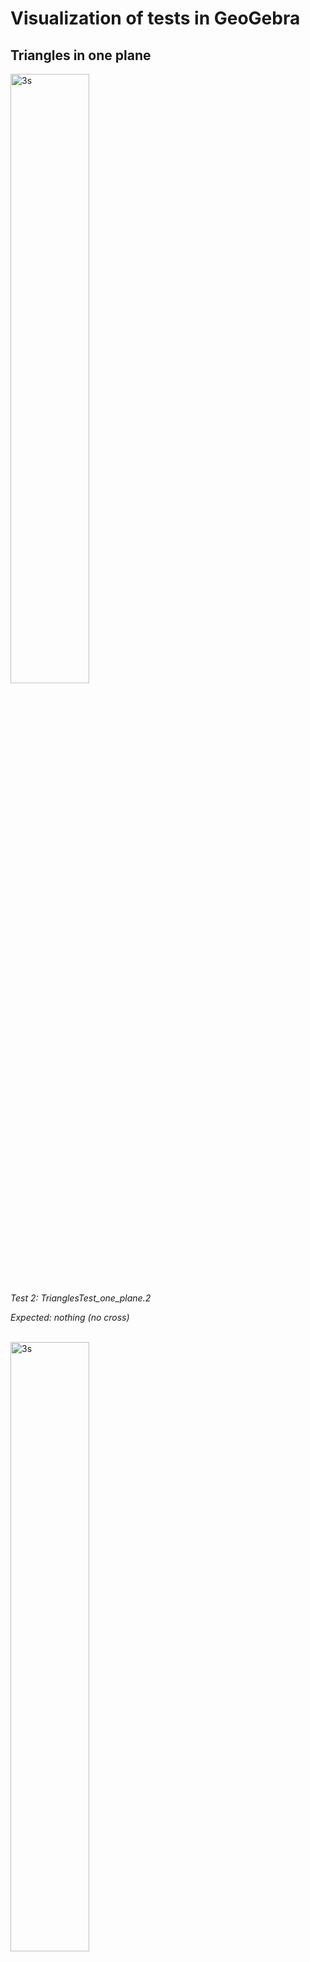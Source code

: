 # Visualization of tests in GeoGebra

## Triangles in one plane


<div>
  <img src="tests_vis/TrianglesTest_one_plane_2.png" alt="3s" width="50%">
  <br>
  <em>Test 2: TrianglesTest_one_plane.2</em>

  <em>Expected: nothing (no cross)</em>
</div>

  <br>

<div>
  <img src="tests_vis/TrianglesTest_one_plane_3a.png" alt="3s" width="50%">
  <br>
  <em>Test 3a: TrianglesTest_one_plane.3a</em>

  <em>Expected: overlap</em>
</div>

  <br>

<div>
  <img src="tests_vis/TrianglesTest_one_plane_3b.png" alt="3s" width="50%">
  <br>
  <em>Test 3b: TrianglesTest_one_plane.3b</em>

  <em>Expected: overlap</em>
</div>

  <br>

<div>
  <img src="tests_vis/TrianglesTest_one_plane_3c.png" alt="3s" width="50%">
  <br>
  <em>Test 3c: TrianglesTest_one_plane.3c</em>

  <em>Expected: overlap</em>
</div>

  <br>

<div>
  <img src="tests_vis/TrianglesTest_one_plane_3d.png" alt="3s" width="50%">
  <br>
  <em>Test 3d: TrianglesTest_one_plane.3d</em>

  <em>Expected: overlap</em>
</div>

  <br>

<div>
  <img src="tests_vis/TrianglesTest_one_plane_3f.png" alt="3s" width="50%">
  <br>
  <em>Test 3f: TrianglesTest_one_plane.3f</em>

  <em>Expected: overlap</em>
</div>

  <br>

<div>
  <img src="tests_vis/TrianglesTest_one_plane_3x.png" alt="3s" width="50%">
  <br>
  <em>Test 3x: TrianglesTest_one_plane.3x</em>

  <em>Expected: nothing</em>
</div>

  <br>

<div>
  <img src="tests_vis/TrianglesTest_one_plane_4a.png" alt="3s" width="50%">
  <br>
  <em>Test 4a: TrianglesTest_one_plane.4a</em>

  <em>Expected: overlap</em>
</div>

  <br>

<div>
  <img src="tests_vis/TrianglesTest_one_plane_4b.png" alt="3s" width="50%">
  <br>
  <em>Test 4b: TrianglesTest_one_plane.4b</em>

  <em>Expected: overlap</em>
</div>

  <br>

<div>
  <img src="tests_vis/TrianglesTest_one_plane_4c.png" alt="3s" width="50%">
  <br>
  <em>Test 4c: TrianglesTest_one_plane.4c</em>

  <em>Expected: overlap</em>
</div>

  <br>

<div>
  <img src="tests_vis/TrianglesTest_one_plane_5a.png" alt="3s" width="50%">
  <br>
  <em>Test 5a: TrianglesTest_one_plane.5a</em>

  <em>Expected: overlap</em>
</div>

  <br>

<div>
  <img src="tests_vis/TrianglesTest_one_plane_5b.png" alt="3s" width="50%">
  <br>
  <em>Test 5b: TrianglesTest_one_plane.5b</em>

  <em>Expected: overlap</em>
</div>

  <br>

<div>
  <img src="tests_vis/TrianglesTest_one_plane_5c.png" alt="3s" width="50%">
  <br>
  <em>Test 5c: TrianglesTest_one_plane.5c</em>

  <em>Expected: overlap</em>
</div>

  <br>

<div>
  <img src="tests_vis/TrianglesTest_one_plane_5d.png" alt="3s" width="50%">
  <br>
  <em>Test 5d: TrianglesTest_one_plane.5d</em>

  <em>Expected: overlap</em>
</div>

  <br>

<div>
  <img src="tests_vis/TrianglesTest_one_plane_6a.png" alt="3s" width="50%">
  <br>
  <em>Test 6a: TrianglesTest_one_plane.6a</em>

  <em>Expected: overlap</em>
</div>

  <br>

<div>
  <img src="tests_vis/TrianglesTest_one_plane_6x.png" alt="3s" width="50%">
  <br>
  <em>Test 6x: TrianglesTest_one_plane.6x</em>

  <em>Expected: nothing</em>
</div>

## Triangles in parallel planes

<div>
  <img src="tests_vis/TrianglesTest_parallel_planes_1.png" alt="3s" width="50%">
  <br>
  <em>Test 1: TrianglesTest_parallel_planes.1</em>

  <em>Expected: nothing</em>
</div>


## Triangles in cross planes


<div>
  <img src="tests_vis/TrianglesTest_cross_planes_1a.png" alt="3s" width="50%">
  <br>
  <em>Test 1a: TrianglesTest_cross_planes.1a</em>

  <em>Expected: nothing</em>
</div>

  <br>

<div>
  <img src="tests_vis/TrianglesTest_cross_planes_1b.png" alt="3s" width="50%">
  <br>
  <em>Test 1b: TrianglesTest_cross_planes.1b</em>

  <em>Expected: cross</em>
</div>

  <br>

<div>
  <img src="tests_vis/TrianglesTest_cross_planes_1c.png" alt="3s" width="50%">
  <br>
  <em>Test 1c: TrianglesTest_cross_planes.1c</em>

  <em>Expected: cross</em>
</div>

  <br>

<div>
  <img src="tests_vis/TrianglesTest_cross_planes_1d.png" alt="3s" width="50%">
  <br>
  <em>Test 1d: TrianglesTest_cross_planes.1d</em>

  <em>Expected: cross</em>
</div>

  <br>

<div>
  <img src="tests_vis/TrianglesTest_cross_planes_1f.png" alt="3s" width="50%">
  <br>
  <em>Test 1f: TrianglesTest_cross_planes.1f</em>

  <em>Expected: cross</em>
</div>

  <br>

<div>
  <img src="tests_vis/TrianglesTest_cross_planes_1g.png" alt="3s" width="50%">
  <br>
  <em>Test 1g: TrianglesTest_cross_planes.1g</em>

  <em>Expected: cross</em>
</div>

  <br>

<div>
  <img src="tests_vis/TrianglesTest_cross_planes_1xa.png" alt="3s" width="50%">
  <br>
  <em>Test 1xa: TrianglesTest_cross_planes.1xa</em>

  <em>Expected: nothing</em>
</div>

  <br>

<div>
  <img src="tests_vis/TrianglesTest_cross_planes_1xb.png" alt="3s" width="50%">
  <br>
  <em>Test 1xb: TrianglesTest_cross_planes.1xb</em>

  <em>Expected: nothing</em>
</div>

  <br>

<div>
  <img src="tests_vis/TrianglesTest_cross_planes_2a.png" alt="3s" width="50%">
  <br>
  <em>Test 2a: TrianglesTest_cross_planes.2a</em>

  <em>Expected: cross</em>
</div>

  <br>

<div>
  <img src="tests_vis/TrianglesTest_cross_planes_2b.png" alt="3s" width="50%">
  <br>
  <em>Test 2b: TrianglesTest_cross_planes.2b</em>

  <em>Expected: cross</em>
</div>

  <br>

<div>
  <img src="tests_vis/TrianglesTest_cross_planes_2c.png" alt="3s" width="50%">
  <br>
  <em>Test 2c: TrianglesTest_cross_planes.2c</em>

  <em>Expected: cross</em>
</div>

  <br>

<div>
  <img src="tests_vis/TrianglesTest_cross_planes_2d.png" alt="3s" width="50%">
  <br>
  <em>Test 2d: TrianglesTest_cross_planes.2d</em>

  <em>Expected: cross</em>
</div>

  <br>

<div>
  <img src="tests_vis/TrianglesTest_cross_planes_2f.png" alt="3s" width="50%">
  <br>
  <em>Test 2f: TrianglesTest_cross_planes.2f</em>

  <em>Expected: cross</em>
</div>

  <br>

<div>
  <img src="tests_vis/TrianglesTest_cross_planes_2g.png" alt="3s" width="50%">
  <br>
  <em>Test 2g: TrianglesTest_cross_planes.2g</em>

  <em>Expected: cross</em>
</div>

  <br>

<div>
  <img src="tests_vis/TrianglesTest_cross_planes_3a.png" alt="3s" width="50%">
  <br>
  <em>Test 3a: TrianglesTest_cross_planes.3a</em>

  <em>Expected: cross</em>
</div>

  <br>

<div>
  <img src="tests_vis/TrianglesTest_cross_planes_3b.png" alt="3s" width="50%">
  <br>
  <em>Test 3b: TrianglesTest_cross_planes.3b</em>

  <em>Expected: cross</em>
</div>

  <br>

<div>
  <img src="tests_vis/TrianglesTest_cross_planes_3c.png" alt="3s" width="50%">
  <br>
  <em>Test 3c: TrianglesTest_cross_planes.3c</em>

  <em>Expected: cross</em>
</div>

  <br>

<div>
  <img src="tests_vis/TrianglesTest_cross_planes_3d.png" alt="3s" width="50%">
  <br>
  <em>Test 3d: TrianglesTest_cross_planes.3d</em>

  <em>Expected: cross</em>
</div>

  <br>

<div>
  <img src="tests_vis/TrianglesTest_cross_planes_3xa.png" alt="3s" width="50%">
  <br>
  <em>Test 3xa: TrianglesTest_cross_planes.3xa</em>

  <em>Expected: nothing</em>
</div>

  <br>

<div>
  <img src="tests_vis/TrianglesTest_cross_planes_3xb.png" alt="3s" width="50%">
  <br>
  <em>Test 3xb: TrianglesTest_cross_planes.3xb</em>

  <em>Expected: nothing</em>
</div>

  <br>

<div>
  <img src="tests_vis/TrianglesTest_cross_planes_3xc.png" alt="3s" width="50%">
  <br>
  <em>Test 3xc: TrianglesTest_cross_planes.3xc</em>

  <em>Expected: nothing</em>
</div>

  <br>

<div>
  <img src="tests_vis/TrianglesTest_cross_planes_3xd.png" alt="3s" width="50%">
  <br>
  <em>Test 3xd: TrianglesTest_cross_planes.3xd</em>

  <em>Expected: nothing</em>
</div>